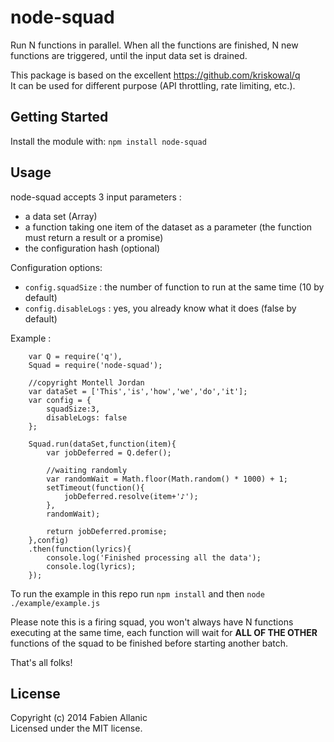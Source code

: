 node-squad
==========

Run N functions in parallel.
When all the functions are finished, N new functions are triggered, until the input data set is drained.

This package is based on the excellent https://github.com/kriskowal/q <br>
It can be used for different purpose (API throttling, rate limiting, etc.).


## Getting Started
Install the module with: `npm install node-squad`

## Usage
node-squad accepts 3 input parameters :

- a data set (Array)
- a function taking one item of the dataset as a parameter (the function must return a result or a promise)
- the configuration hash (optional)

Configuration options:

- `config.squadSize` : the number of function to run at the same time (10 by default)
- `config.disableLogs` : yes, you already know what it does (false by default)

Example :

        var Q = require('q'),
        Squad = require('node-squad');
        
        //copyright Montell Jordan
        var dataSet = ['This','is','how','we','do','it'];
        var config = {
            squadSize:3,
            disableLogs: false
        };
        
        Squad.run(dataSet,function(item){
            var jobDeferred = Q.defer();
        
            //waiting randomly
            var randomWait = Math.floor(Math.random() * 1000) + 1;
            setTimeout(function(){
                jobDeferred.resolve(item+'♪');
            },
            randomWait);
        
            return jobDeferred.promise;
        },config)
        .then(function(lyrics){
            console.log('Finished processing all the data');
            console.log(lyrics);
        });
    
To run the example in this repo run `npm install` and then `node ./example/example.js`

Please note this is a firing squad, you won't always have N functions executing at the same time, each function will wait for **ALL OF THE OTHER** functions of the squad to be finished before starting another batch.

That's all folks!

## License
Copyright (c) 2014 Fabien Allanic  
Licensed under the MIT license.